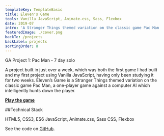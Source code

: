 ```yaml
---
templateKey: TemplateBasic
title: Eleven's Game
tools: Vanilla JavaScript, Animate.css, Sass, Flexbox
date: 2019-07
intro: 'A Stranger Things themed variation on the classic game Pac Man.'
featuredImage: ./cover.png
backTo: /projects
backLabel: projects
sortingOrder: 8
---
```


GA Project 1: Pac Man - 7 day solo

A project built in just over a week, which was both the first game I had built and my first project using Vanilla JavaScript, having only been studying it for two weeks. Eleven’s Game is a Stranger Things themed variation on the classic game Pac Man, a one-player game against a computer AI which intelligently hunts down the player.

**<a href="https://gaebar.github.io/eleven-s-game/" target="_blank">Play the game</a>**

##Technical Stack

HTML5, CSS3, ES6 JavaScript, Animate.css, Sass CSS, Flexbox

See the code on <a href="https://github.com/gaebar/eleven-s-game" target="_blank">GitHub</a>.
